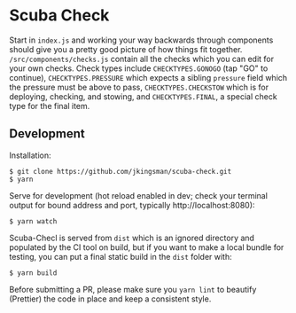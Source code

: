 # Scuba Check

Start in `index.js` and working your way backwards through components should give you a pretty good picture of how things fit together. `/src/components/checks.js` contain all the checks which you can edit for your own checks. Check types include `CHECKTYPES.GONOGO` (tap "GO" to continue), `CHECKTYPES.PRESSURE` which expects a sibling `pressure` field which the pressure must be above to pass, `CHECKTYPES.CHECKSTOW` which is for deploying, checking, and stowing, and `CHECKTYPES.FINAL`, a special check type for the final item.

## Development

Installation:
```
$ git clone https://github.com/jkingsman/scuba-check.git
$ yarn
```

Serve for development (hot reload enabled in dev; check your terminal output for bound address and port, typically http://localhost:8080):

```
$ yarn watch
```

Scuba-Checl is served from `dist` which is an ignored directory and populated by the CI tool on build, but if you want to make a local bundle for testing, you can put a final static build in the `dist` folder with:

```
$ yarn build
```

Before submitting a PR, please make sure you `yarn lint` to beautify (Prettier) the code in place and keep a consistent style.

